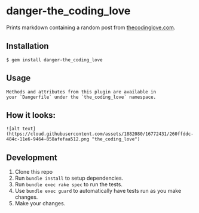# danger-the_coding_love

Prints markdown containing a random post from [thecodinglove.com](http://thecodinglove.com).

## Installation

    $ gem install danger-the_coding_love

## Usage

    Methods and attributes from this plugin are available in
    your `Dangerfile` under the `the_coding_love` namespace.

## How it looks:

    ![alt text](https://cloud.githubusercontent.com/assets/1882080/16772431/260ffddc-484c-11e6-9464-858afefaa512.png "the_coding_love")

## Development

1. Clone this repo
2. Run `bundle install` to setup dependencies.
3. Run `bundle exec rake spec` to run the tests.
4. Use `bundle exec guard` to automatically have tests run as you make changes.
5. Make your changes.
